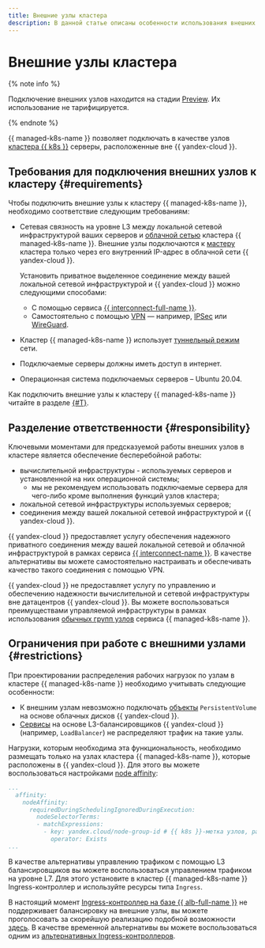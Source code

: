 ```yaml
---
title: Внешние узлы кластера
description: В данной статье описаны особенности использования внешних узлов кластера.
---
```


# Внешние узлы кластера

{% note info %}

Подключение внешних узлов находится на стадии [Preview](../../overview/concepts/launch-stages.md). Их использование не тарифицируется.

{% endnote %}

{{ managed-k8s-name }} позволяет подключать в качестве узлов [кластера {{ k8s }}](./index.md#kubernetes-cluster) серверы, расположенные вне {{ yandex-cloud }}.

## Требования для подключения внешних узлов к кластеру {#requirements}

Чтобы подключить внешние узлы к кластеру {{ managed-k8s-name }}, необходимо соответствие следующим требованиям:
* Сетевая связность на уровне L3 между локальной сетевой инфраструктурой ваших серверов и [облачной сетью](../../vpc/concepts/network.md#network) кластера {{ managed-k8s-name }}. Внешние узлы подключаются к [мастеру](./index.md#master) кластера только через его внутренний IP-адрес в облачной сети {{ yandex-cloud }}.

  Установить приватное выделенное соединение между вашей локальной сетевой инфраструктурой и {{ yandex-cloud }} можно следующими способами:
  * С помощью сервиса [{{ interconnect-full-name }}](../../interconnect/index.yaml).
  * Самостоятельно с помощью [VPN](../../glossary/vpn.md) — например, [IPSec](../operations/external-nodes-connect-ipsec.md) или [WireGuard](../operations/external-nodes-connect-wireguard.md).

* Кластер {{ managed-k8s-name }} использует [туннельный режим](../concepts/network-policy.md#cilium) сети.
* Подключаемые серверы должны иметь доступ в интернет.
* Операционная система подключаемых серверов – Ubuntu 20.04.

Как подключить внешние узлы к кластеру {{ managed-k8s-name }} читайте в разделе [{#T}](../operations/external-nodes-connect.md).

## Разделение ответственности {#responsibility}

Ключевыми моментами для предсказуемой работы внешних узлов в кластере является обеспечение бесперебойной работы:
* вычислительной инфраструктуры - используемых серверов и установленной на них операционной системы;
  * мы не рекомендуем использовать подключаемые сервера для чего-либо кроме выполнения функций узлов кластера;
* локальной сетевой инфраструктуры используемых серверов;
* соединения между вашей локальной сетевой инфраструктурой и {{ yandex-cloud }}.

{{ yandex-cloud }} предоставляет услугу обеспечения надежного приватного соединения между вашей локальной сетевой и облачной инфраструктурой в рамках сервиса [{{ interconnect-name }}](../../interconnect/index.yaml). В качестве альтернативы вы можете самостоятельно настраивать и обеспечивать качество такого соединения с помощью VPN.

{{ yandex-cloud }} не предоставляет услугу по управлению и обеспечению надежности вычислительной и сетевой инфраструктуры вне датацентров {{ yandex-cloud }}. Вы можете воспользоваться преимуществами управляемой инфраструктуры в рамках использования [обычных групп узлов](../operations/node-group/node-group-create.md) сервиса {{ managed-k8s-name }}.

## Ограничения при работе с внешними узлами {#restrictions}

При проектировании распределения рабочих нагрузок по узлам в кластере {{ managed-k8s-name }} необходимо учитывать следующие особенности:
* К внешним узлам невозможно подключать [объекты](volume.md) `PersistentVolume` на основе облачных дисков {{ yandex-cloud }}.
* [Сервисы](./index.md#service) на основе L3-балансировщиков {{ yandex-cloud }} (например, `LoadBalancer`) не распределяют трафик на такие узлы.

Нагрузки, которым необходима эта функциональность, необходимо размещать только на узлах кластера {{ managed-k8s-name }}, которые расположены в {{ yandex-cloud }}. Для этого вы можете воспользоваться настройками [node affinity](https://kubernetes.io/docs/concepts/scheduling-eviction/assign-pod-node/#node-affinity):

```yaml
...
  affinity:
    nodeAffinity:
      requiredDuringSchedulingIgnoredDuringExecution:
        nodeSelectorTerms:
        - matchExpressions:
          - key: yandex.cloud/node-group-id # {{ k8s }}-метка узлов, расположенных в {{ yandex-cloud }}.
            operator: Exists
...
```

В качестве альтернативы управлению трафиком с помощью L3 балансировщиков вы можете воспользоваться управлением трафиком на уровне L7. Для этого установите в кластер {{ managed-k8s-name }} Ingress-контроллер и используйте ресурсы типа `Ingress`.

В настоящий момент [Ingress-контроллер на базе {{ alb-full-name }}](../tutorials/alb-ingress-controller.md) не поддерживает балансировку на внешние узлы, вы можете проголосовать за скорейшую реализацию подобной возможности [здесь](/features/1240). В качестве временной альтернативы вы можете воспользоваться одним из [альтернативных Ingress-контроллеров](../tutorials/ingress-cert-manager.md).